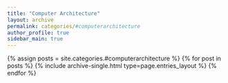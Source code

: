 ```yaml
---
title: "Computer Architecture"
layout: archive
permalink: categories/#computerarchitecture
author_profile: true
sidebar_main: true
---
```


{% assign posts = site.categories.#computerarchitecture %}
{% for post in posts %} {% include archive-single.html type=page.entries_layout %} {% endfor %}
